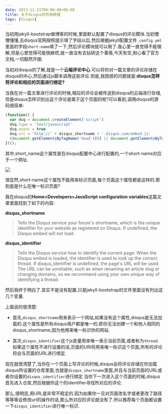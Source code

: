 ```yaml
---
date: 2013-11-21T00:00:00+08:00
title: 关于disqus的作用原理
tags: [disqus]
---
```

当初用jekyll-bootstrap做博客的时候,里面默认配置了disqus的评论模块.当初懵懵懂懂,去disqus官网按照提示填了字段以后,然后根据jekyll配置文件`_config.yml`里面的字段`short-name`填了一下,然后评论模块就可以用了.我心里一直觉得不能理解,但是心里觉得可能很麻烦,就一直没有去钻研这个事情,今天有空,耐心看了官方文档,一切豁然开朗.

当初对disqus的了解,就是一个**云端评论中心**.可以将你对一篇文章的评论存储在disqus的中心,然后通过js脚本调用这些评论.但是,我困惑的问题就是:**disqus怎样将评论和相应的页面进行绑定?**

<!--more-->

当我在对一篇文章进行评论的时候,相应的评论会被传送到disqus的云端进行存储,但是disqus怎样识别出这个评论是属于这个页面的呢?可以看到,调用disqus的源码很简单:

```javascript
(function() {
  var dsq = document.createElement('script')
  dsq.type = 'text/javascript'
  dsq.async = true
  dsq.src = 'http://' + disqus_shortname + '.disqus.com/embed.js'
  (document.getElementsByTagName('head')[0] || document.getElementsByTagName('body')[0]).appendChild(dsq)
})();
```

其中,short_name这个属性是在disqus配置中心进行配置的,一个short-name对应于一个网址.

![](http://ww2.sinaimg.cn/large/9b85365djw1f23b14utehj20nk055dgd.jpg)

很显然,short-name这个属性不能用来标识页面,每个页面这个属性都是这样的.那到底是什么在唯一标识页面?

我在disqus的**Home>Developers>JavaScript configuration variables**这篇文章里面找到了如下的内容:

**disqus_shortname**
>Tells the Disqus service your forum's shortname, which is the unique identifier for your website as registered on Disqus. If undefined, the Disqus embed will not load.

**disqus_identifier**
>Tells the Disqus service how to identify the current page. When the Disqus embed is loaded, the identifier is used to look up the correct thread. If disqus_identifier is undefined, the page's URL will be used. The URL can be unreliable, such as when renaming an article slug or changing domains, so we recommend using your own unique way of identifying a thread.

然后我终于明白了.其实不是没有配置,只是jekyll-bootstrap的文件里面没有列出这几个变量.

上面说的很清楚:

- 首先,`disqus_shortname`用来表示一个网站,如果没有这个属性,disqus是无法加载的.这个属性是所有disqus用户都是唯一的.即你无法创建一个和他人相同的disqus_shortname,因为他用来唯一标识你的网站.

- 其次,`disqus_identifier`这个js变量用来唯一表示当前页面,或者称为`thread`.如果这个属性不进行设置的话,页面的URl将用来唯一标识这个页面,所有的评论将会与页面的URL进行绑定.

现在就很清楚了,当你在一个页面上写评论的时候,disqus会将评论存储在你加载disqus所设置的仓库里面,也就是`disqus_shortname`里面,并且与当前页面的URL或者你设置的`disqus_identifier`进行绑定.当你下一次进入这个页面的时候,disqus首先进入仓库,然后根据你这个的identifier寻找所对应的评论.

那么,很明显,用URL是非常不稳定的.因为如果你一旦对页面改名字或者更改了路径等等等会修改url的操作的话,那么所对应的评论就没有了.所以推荐每个页面都设置一下`disqus_identifier`进行唯一标识.
